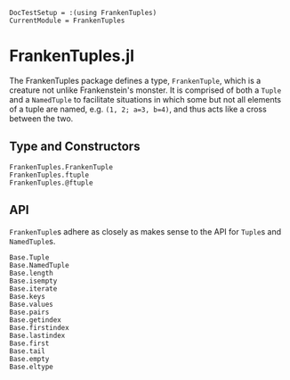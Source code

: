 ```@meta
DocTestSetup = :(using FrankenTuples)
CurrentModule = FrankenTuples
```

# FrankenTuples.jl

The FrankenTuples package defines a type, `FrankenTuple`, which is a creature not unlike
Frankenstein's monster.
It is comprised of both a `Tuple` and a `NamedTuple` to facilitate situations in which
some but not all elements of a tuple are named, e.g. `(1, 2; a=3, b=4)`, and thus acts
like a cross between the two.

## Type and Constructors

```@docs
FrankenTuples.FrankenTuple
FrankenTuples.ftuple
FrankenTuples.@ftuple
```

## API

`FrankenTuple`s adhere as closely as makes sense to the API for `Tuple`s and `NamedTuple`s.

```@docs
Base.Tuple
Base.NamedTuple
Base.length
Base.isempty
Base.iterate
Base.keys
Base.values
Base.pairs
Base.getindex
Base.firstindex
Base.lastindex
Base.first
Base.tail
Base.empty
Base.eltype
```
